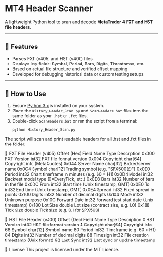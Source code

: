 # MT4 Header Scanner

A lightweight Python tool to scan and decode **MetaTrader 4 FXT and HST file headers**.

---

## 🔧 Features

- Parses FXT (v405) and HST (v400) files  
- Displays key fields: Symbol, Period, Bars, Digits, Timestamps, etc.  
- Based on actual file structure and verified offset mapping  
- Developed for debugging historical data or custom testing setups

---

## 🚀 How to Use

1. Ensure [Python 3.x](https://www.python.org/downloads/) is installed on your system.
2. Place the `History_Header_Scan.py` and `ScanHeaders.bat` files into the same folder as your `.hst` or `.fxt` files.
3. Double-click `ScanHeaders.bat` or run the script from a terminal:
   ```bash
   python History_Header_Scan.py
The script will scan and print readable headers for all .hst and .fxt files in the folder.

📁 FXT File Header (v405)
Offset (Hex)	Field Name	Type	Description
0x000	FXT Version	int32	FXT file format version
0x004	Copyright	char[64]	Copyright info (MetaQuotes)
0x044	Server Name	char[32]	Broker/server name
0x0C4	Symbol	char[12]	Trading symbol (e.g. "SPX500(£)")
0x0D0	Period	int32	Chart timeframe in minutes (e.g. 60 = H1)
0x0D4	Model	int32	Backtest model type (0=EveryTick, etc.)
0x0D8	Bars	int32	Number of bars in the file
0x0DC	From	int32	Start time (Unix timestamp, GMT)
0x0E0	To	int32	End time (Unix timestamp, GMT)
0x0E4	Spread	int32	Fixed spread in points
0x100	Digits	int32	Number of decimal digits
0x104	Mode	int32	Unknown purpose
0x10C	Forward Date	int32	Forward test start date (Unix timestamp)
0x180	Lot Size	double	Lot size (contract size, e.g. 1.0)
0x188	Tick Size	double	Tick size (e.g. 0.1 for SPX500)

📁 HST File Header (v400)
Offset (Dec)	Field Name	Type	Description
0	HST Version	int32	HST file format version
4	Copyright	char[64]	Copyright info
68	Symbol	char[12]	Symbol name
80	Period	int32	Timeframe (e.g. 60 = H1)
84	Digits	int32	Number of decimal digits
88	Timesign	int32	File creation timestamp (Unix format)
92	Last Sync	int32	Last sync or update timestamp



📜 License
This project is licensed under the MIT License.
